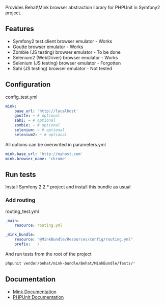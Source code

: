 Provides Behat\Mink browser abstraction library for PHPUnit in Symfony2 project.

## Features

- Symfony2 test.client browser emulator - Works
- Goutte browser emulator - Works
- Zombie (JS testing) browser emulator - To be done
- Selenium2 (WebDriver) browser emulator - Works
- Selenium (JS testing) browser emulator - Forgotten
- Sahi (JS testing) browser emulator - Not tested

## Configuration

config_test.yml
```yaml
mink:
    base_url: 'http://localhost'
    goutte: ~ # optional
    sahi: ~ # optional
    zombie: ~ # optional
    selenium: ~ # optional
    selenium2: ~ # optional

```

All options can be overwrited in parameters.yml
```yaml
mink.base_url: 'http://myhost.com'
mink.browser_name: 'chrome'
```

## Run tests

Install Symfony 2.2.* project and install this bundle as usual

### Add routing
routing_test.yml
```yaml
_main:
    resource: routing.yml

_mink_bundle:
    resource: "@MinkBundle/Resources/config/routing.yml"
    prefix:   /
```

And run tests from the root of the project

```bash
phpunit vendor/behat/mink-bundle/Behat/MinkBundle/Tests/*
```

## Documentation

- [Mink Documentation](http://mink.behat.org)
- [PHPUnit Documentation](http://www.phpunit.de/manual/current/en/index.html)


